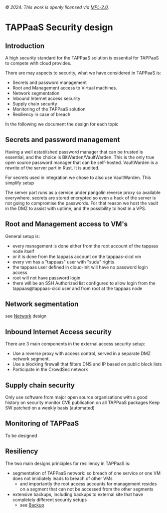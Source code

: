 *© 2024. This work is openly licensed via [MPL-2.0](https://mozilla.org/MPL/2.0/.).*

# TAPPaaS Security design

## Introduction

A high security standard for the TAPPaaS solution is essential for TAPPaaS to compete with cloud provides.

There are may aspects to security, what we have considered in TAPPaaS is:

- Secrets and password management
- Root and Management access to Virtual machines.
- Network segmentation
- Inbound Internet access security
- Supply chain security
- Monitoring of the TAPPaaS solution
- Resiliency in case of breach

In the following we document the design for each topic

## Secrets and password management

Having a well established password manager that can be trusted is essential, and the choice is BitWarden/VaultWarden. This is the only true open source password manager that can be self-hosted. VaultWarden is a rewrite of the server part in Rust. It is audited.

For secrets used in integration we chose to also use VaultWarden. This simplify setup

The server part runs as a service under pangolin reverse proxy so available everywhere. secrets are stored encrypted so even a hack of the server is not going to compromise the passwords. For that reason we host the vault in the DMZ to assist with uptime, and the possibility to host in a VPS.


## Root and Management access to VM's

General setup is:

- every management is done either from the root account of the tappass node itself
- or it is done from the tappass account on the tappaas-cicd vm
- every vm has a "tappaas" user with "sudu" rights. 
- the tappaas user defined in cloud-init will have no password login access
- root will not have password login
- there will be an SSH Authorized list configured to allow login from the tappaas@tappaas-cicd user and from root at the tappaas node


## Network segmentation

see [Network](./NetworkDesign.md) design

## Inbound Internet Access security

There are 3 main components in the external access security setup:

- Use a reverse proxy with access control, served in a separate DMZ network segment.
- Use a blocking firewall that filters DNS and IP based on public block lists
- Participate in the CrowdSec network

## Supply chain security

Only use software from major open source organisations with a good history on security
monitor CVE publication on all TAPPaaS packages
Keep SW patched on a weekly basis (automated)

## Monitoring of TAPPaaS

To be designed

## Resiliency

The two main designs principles for resiliency in TAPPaaS is:
- segmentation of TAPPaaS network: so breach of one service or one VM does not imidiately leads to breach of other VMs
  - and importantly the root access accounts for management resides on a segment that can not be accessed from the other segments
- extensive backups, including backups to external site that have completely different security setups
  - see [Backup](./BackupDesign.md)


